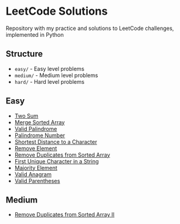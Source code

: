 # LeetCode Solutions

Repository with my practice and solutions to LeetCode challenges, implemented in Python

## Structure
- `easy/` - Easy level problems
- `medium/` - Medium level problems
- `hard/` - Hard level problems

## Easy
- [Two Sum](easy/two-sum.py)
- [Merge Sorted Array](easy/merge-sorted-array.py)
- [Valid Palindrome](easy/valid-palindrome.py)
- [Palindrome Number](easy/palindrome-number.py)
- [Shortest Distance to a Character](easy/shortest-distance-to-a-character.py)
- [Remove Element](easy/remove-element.py)
- [Remove Duplicates from Sorted Array](easy/remove-duplicates-from-sorted-array.py)
- [First Unique Character in a String](easy/first-unique-character-in-a-string.py)
- [Majority Element](easy/majority-element.py)
- [Valid Anagram](easy/valid-anagram.py)
- [Valid Parentheses](easy/valid-parentheses.py)

## Medium
- [Remove Duplicates from Sorted Array II](medium/remove-duplicates-from-sorted-array-ii.py)
